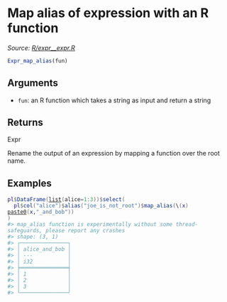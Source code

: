 # Map alias of expression with an R function

*Source: [R/expr__expr.R](https://github.com/pola-rs/r-polars/tree/main/R/expr__expr.R)*

```r
Expr_map_alias(fun)
```

## Arguments

- `fun`: an R function which takes a string as input and return a string

## Returns

Expr

Rename the output of an expression by mapping a function over the root name.

## Examples

<pre class='r-example'><code><span class='r-in'><span><span class='va'>pl</span><span class='op'>$</span><span class='fu'>DataFrame</span><span class='op'>(</span><span class='fu'><a href='https://rdrr.io/r/base/list.html'>list</a></span><span class='op'>(</span>alice<span class='op'>=</span><span class='fl'>1</span><span class='op'>:</span><span class='fl'>3</span><span class='op'>)</span><span class='op'>)</span><span class='op'>$</span><span class='fu'>select</span><span class='op'>(</span></span></span>
<span class='r-in'><span>  <span class='va'>pl</span><span class='op'>$</span><span class='fu'>col</span><span class='op'>(</span><span class='st'>"alice"</span><span class='op'>)</span><span class='op'>$</span><span class='fu'>alias</span><span class='op'>(</span><span class='st'>"joe_is_not_root"</span><span class='op'>)</span><span class='op'>$</span><span class='fu'>map_alias</span><span class='op'>(</span>\<span class='op'>(</span><span class='va'>x</span><span class='op'>)</span> <span class='fu'><a href='https://rdrr.io/r/base/paste.html'>paste0</a></span><span class='op'>(</span><span class='va'>x</span>,<span class='st'>"_and_bob"</span><span class='op'>)</span><span class='op'>)</span></span></span>
<span class='r-in'><span><span class='op'>)</span></span></span>
<span class='r-msg co'><span class='r-pr'>#&gt;</span> map_alias function is experimentally without some thread-safeguards, please report any crashes</span>
<span class='r-out co'><span class='r-pr'>#&gt;</span> shape: (3, 1)</span>
<span class='r-out co'><span class='r-pr'>#&gt;</span> ┌───────────────┐</span>
<span class='r-out co'><span class='r-pr'>#&gt;</span> │ alice_and_bob │</span>
<span class='r-out co'><span class='r-pr'>#&gt;</span> │ ---           │</span>
<span class='r-out co'><span class='r-pr'>#&gt;</span> │ i32           │</span>
<span class='r-out co'><span class='r-pr'>#&gt;</span> ╞═══════════════╡</span>
<span class='r-out co'><span class='r-pr'>#&gt;</span> │ 1             │</span>
<span class='r-out co'><span class='r-pr'>#&gt;</span> │ 2             │</span>
<span class='r-out co'><span class='r-pr'>#&gt;</span> │ 3             │</span>
<span class='r-out co'><span class='r-pr'>#&gt;</span> └───────────────┘</span>
 </code></pre>
